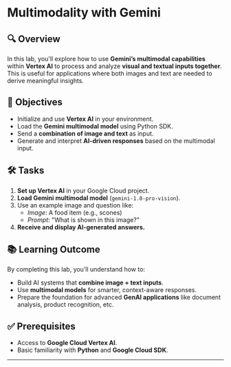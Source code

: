 # Multimodality with Gemini

## 🔍 Overview

In this lab, you'll explore how to use **Gemini’s multimodal capabilities** within **Vertex AI** to process and analyze **visual and textual inputs together**. This is useful for applications where both images and text are needed to derive meaningful insights.

## 🎯 Objectives

- Initialize and use **Vertex AI** in your environment.
- Load the **Gemini multimodal model** using Python SDK.
- Send a **combination of image and text** as input.
- Generate and interpret **AI-driven responses** based on the multimodal input.

## 🛠️ Tasks

1. **Set up Vertex AI** in your Google Cloud project.
2. **Load Gemini multimodal model** (`gemini-1.0-pro-vision`).
3. Use an example image and question like:
   - _Image_: A food item (e.g., scones)
   - _Prompt_: "What is shown in this image?"
4. **Receive and display AI-generated answers.**

## 📚 Learning Outcome

By completing this lab, you’ll understand how to:

- Build AI systems that **combine image + text inputs**.
- Use **multimodal models** for smarter, context-aware responses.
- Prepare the foundation for advanced **GenAI applications** like document analysis, product recognition, etc.

## ✅ Prerequisites

- Access to **Google Cloud Vertex AI**.
- Basic familiarity with **Python** and **Google Cloud SDK**.

---
